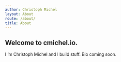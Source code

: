 ```yaml
---
author: Christoph Michel
layout: About
route: /about/
title: About
---
```


## Welcome to cmichel.io.
I ‘m Christoph Michel and I build stuff. Bio coming soon.
